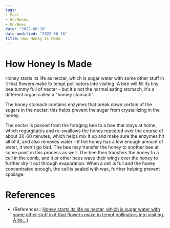 ```yaml
---
tags:
- Fact
- On/Honey
- On/Bees
date: "2022-06-16"
date modified: "2022-06-16"
title: How Honey Is Made
---
```


# How Honey Is Made
Honey starts its life as nectar, which is sugar water with some other stuff in it that flowers make to tempt pollinators into visiting. A bee will fill its tiny bee tummy full of nectar - but it's not the normal eating stomach, it's a different organ called a "homey stomach".

The honey stomach contains enzymes that break down certain of the sugars in the nectar; this helps prevent the sugar from crystallizing in the honey.

The nectar is passed from the foraging bee to a bee that stays at home, which regurgitates and re-swallows the honey repeated over the course of about 30-60 minutes, which helps mix it up and make sure the enzymes hit all of it, and also removes water - if the honey has a low enough amount of water, it won't go bad. The bee may transfer the honey to another bee at some point in this process as well. The bee then transfers the honey to a cell in the comb, and it or other bees wave their wings over the honey to further dry it out through evaporation. When a cell is full and the honey concentrated enough, the cell is sealed with wax, further helping prevent spoilage.

# References
- (References:: [Honey starts its life as nectar, which is sugar water with some other stuff in it that flowers make to tempt pollinators into visiting. A be…](https://www.reddit.com/r/explainlikeimfive/comments/v06bu5/eli5_how_do_bees_make_honey_exactly/iael5vr/?utm_source=share&utm_medium=ios_app&utm_name=iossmf&context=3))
